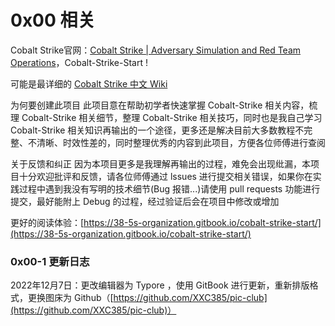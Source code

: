 # 0x00 相关

Cobalt Strike官网：[Cobalt Strike | Adversary Simulation and Red Team Operations](https://www.cobaltstrike.com/)，Cobalt-Strike-Start !

可能是最详细的 [Cobalt Strike 中文 Wiki](https://github.com/XXC385/Cobalt-Strike-Start)

为何要创建此项目 此项目意在帮助初学者快速掌握 Cobalt-Strike 相关内容，梳理 Cobalt-Strike 相关细节，整理 Cobalt-Strike 相关技巧，同时也是我自己学习 Cobalt-Strike 相关知识再输出的一个途径，更多还是解决目前大多数教程不完整、不清晰、时效性差的，同时整理优秀的内容到此项目，方便各位师傅进行查阅

关于反馈和纠正 因为本项目更多是我理解再输出的过程，难免会出现纰漏，本项目十分欢迎批评和反馈，请各位师傅通过 lssues 进行提交相关错误，如果你在实践过程中遇到我没有写明的技术细节(Bug 报错...)请使用 pull requests 功能进行提交，最好能附上 Debug 的过程，经过验证后会在项目中修改或增加

更好的阅读体验：[https://38-5s-organization.gitbook.io/cobalt-strike-start/](https://38-5s-organization.gitbook.io/cobalt-strike-start/)

### 0x00-1 更新日志

2022年12月7日：更改编辑器为 Typore ，使用 GitBook 进行更新，重新排版格式，更换图床为 Github（[https://github.com/XXC385/pic-club](https://github.com/XXC385/pic-club)）
